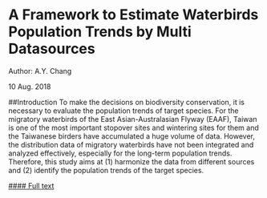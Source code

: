 # A Framework to Estimate Waterbirds Population Trends by Multi Datasources

Author: A.Y. Chang

10 Aug. 2018

##Introduction
To make the decisions on biodiversity conservation, it is necessary to evaluate the population trends of target species. For the migratory waterbirds of the East Asian-Australasian Flyway (EAAF), Taiwan is one of the most important stopover sites and wintering sites for them and the Taiwanese birders have accumulated a huge volume of data. However, the distribution data of migratory waterbirds have not been integrated and analyzed effectively, especially for the long-term population trends. Therefore, this study aims at (1) harmonize the data from different sources and (2) identify the population trends of the target species.

[#### Full text](https://kemushi54.github.io/Trend-of-Waterbird-in-Taiwan/waterbird_trend.html)
